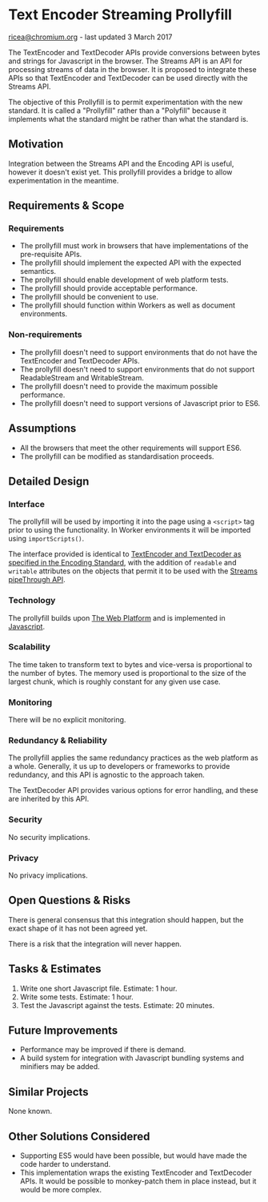 # Text Encoder Streaming Prollyfill
ricea@chromium.org - last updated 3 March 2017

The TextEncoder and TextDecoder APIs provide conversions between bytes and
strings for Javascript in the browser. The Streams API is an API for processing
streams of data in the browser. It is proposed to integrate these APIs so that
TextEncoder and TextDecoder can be used directly with the Streams API.

The objective of this Prollyfill is to permit experimentation with the new
standard. It is called a "Prollyfill" rather than a "Polyfill" because it
implements what the standard might be rather than what the standard is.

## Motivation

Integration between the Streams API and the Encoding API is useful, however it
doesn't exist yet. This prollyfill provides a bridge to allow experimentation in
the meantime.

## Requirements & Scope

### Requirements
 - The prollyfill must work in browsers that have implementations of the
   pre-requisite APIs.
 - The prollyfill should implement the expected API with the expected semantics.
 - The prollyfill should enable development of web platform tests.
 - The prollyfill should provide acceptable performance.
 - The prollyfill should be convenient to use.
 - The prollyfill should function within Workers as well as document
   environments.

### Non-requirements
 - The prollyfill doesn't need to support environments that do not have the
   TextEncoder and TextDecoder APIs.
 - The prollyfill doesn't need to support environments that do not support
   ReadableStream and WritableStream.
 - The prollyfill doesn't need to provide the maximum possible performance.
 - The prollyfill doesn't need to support versions of Javascript prior to ES6.

## Assumptions

- All the browsers that meet the other requirements will support ES6.
- The prollyfill can be modified as standardisation proceeds.

## Detailed Design

### Interface

The prollyfill will be used by importing it into the page using a `<script>` tag
prior to using the functionality. In Worker environments it will be imported
using `importScripts()`.

The interface provided is identical to [TextEncoder and TextDecoder as
specified in the Encoding Standard](https://encoding.spec.whatwg.org/#api),
with the addition of `readable` and `writable` attributes on the objects that
permit it to be used with the [Streams pipeThrough
API](https://streams.spec.whatwg.org/#rs-pipe-through).

### Technology

The prollyfill builds upon [The Web
Platform](http://tess.oconnor.cx/2009/05/what-the-web-platform-is) and is
implemented in [Javascript](http://www.ecma-international.org/ecma-262/6.0/).

### Scalability

The time taken to transform text to bytes and vice-versa is proportional to the
number of bytes. The memory used is proportional to the size of the largest
chunk, which is roughly constant for any given use case.

### Monitoring

There will be no explicit monitoring.

### Redundancy & Reliability

The prollyfill applies the same redundancy practices as the web platform as a
whole. Generally, it us up to developers or frameworks to provide redundancy,
and this API is agnostic to the approach taken.

The TextDecoder API provides various options for error handling, and these are
inherited by this API.

### Security

No security implications.

### Privacy

No privacy implications.

## Open Questions & Risks

There is general consensus that this integration should happen, but the exact
shape of it has not been agreed yet.

There is a risk that the integration will never happen.

## Tasks & Estimates

1. Write one short Javascript file. Estimate: 1 hour.
2. Write some tests. Estimate: 1 hour.
3. Test the Javascript against the tests. Estimate: 20 minutes.

## Future Improvements

 - Performance may be improved if there is demand.
 - A build system for integration with Javascript bundling systems and minifiers
   may be added.

## Similar Projects

None known.

## Other Solutions Considered

 - Supporting ES5 would have been possible, but would have made the code harder
   to understand.
 - This implementation wraps the existing TextEncoder and TextDecoder APIs. It
   would be possible to monkey-patch them in place instead, but it would be more
   complex.

